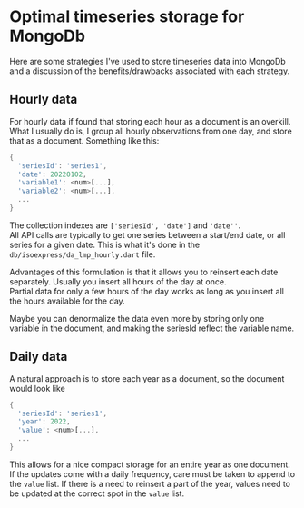 # Optimal timeseries storage for MongoDb

Here are some strategies I've used to store timeseries data into 
MongoDb and a discussion of the benefits/drawbacks associated with 
each strategy. 

## Hourly data

For hourly data if found that storing each hour as a document is 
an overkill.  What I usually do is, I group all hourly observations 
from one day, and store that as a document.  Something like this:
```dart
{
  'seriesId': 'series1',
  'date': 20220102,
  'variable1': <num>[...],  
  'variable2': <num>[...],
  ...
}
```
The collection indexes are ```['seriesId', 'date']``` and ```'date''```.   
All API calls are typically to get one series between a start/end date, 
or all series for a given date.  This is what it's done in the 
```db/isoexpress/da_lmp_hourly.dart``` file. 

Advantages of this formulation is that it allows you to reinsert each 
date separately.  Usually you insert all hours of the day at once.  
Partial data for only a few hours of the day works as long as you insert 
all the hours available for the day. 

Maybe you can denormalize the data even more by storing 
only one variable in the document, and making the seriesId reflect the 
variable name. 

## Daily data

A natural approach is to store each year as a document, so the document 
would look like 
```dart
{
  'seriesId': 'series1',
  'year': 2022,
  'value': <num>[...],  
  ...
}
```
This allows for a nice compact storage for an entire year as one document. 
If the updates come with a daily frequency, care must be taken to append to the 
```value``` list.  If there is a need to reinsert a part of the year, values 
need to be updated at the correct spot in the ```value``` list.



